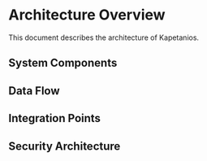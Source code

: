 # Architecture Overview

This document describes the architecture of Kapetanios.

## System Components

## Data Flow

## Integration Points

## Security Architecture 